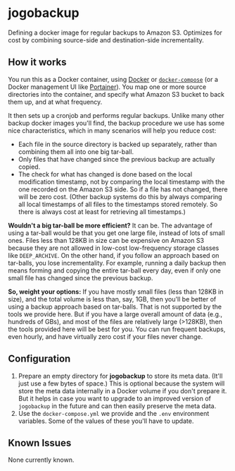 # jogobackup
Defining a docker image for regular backups to Amazon S3. Optimizes
for cost by combining source-side and destination-side incrementality.

## How it works
You run this as a Docker container, using
[Docker](https://docs.docker.com/) or
[`docker-compose`](https://docs.docker.com/compose/) (or a Docker
management UI like [Portainer](https://www.portainer.io/)). You map
one or more source directories into the container, and specify what
Amazon S3 bucket to back them up, and at what frequency.

It then sets up a cronjob and performs regular backups. Unlike many
other backup docker images you'll find, the backup procedure we use
has some nice characteristics, which in many scenarios will help you
reduce cost:

* Each file in the source directory is backed up separately, rather
  than combining them all into one big tar-ball.
* Only files that have changed since the previous backup are actually
  copied.
* The check for what has changed is done based on the local
  modification timestamp, not by comparing the local timestamp with
  the one recorded on the Amazon S3 side. So if a file has not
  changed, there will be zero cost. (Other backup systems do this by
  always comparing all local timestamps of all files to the timestamps
  stored remotely. So there is always cost at least for retrieving all
  timestamps.)

**Wouldn't a big tar-ball be more efficient?** It can be. The
advantage of using a tar-ball would be that you get one large file,
instead of lots of small ones. Files less than 128KB in size can be
expensive on Amazon S3 because they are not allowed in low-cost
low-frequency storage classes like `DEEP_ARCHIVE`. On the other hand,
if you follow an approach based on tar-balls, you lose
incrementality. For example, running a daily backup then means forming
and copying the entire tar-ball every day, even if only one small file
has changed since the previous backup.

**So, weight your options:** If you have mostly small files (less than
128KB in size), and the total volume is less than, say, 1GB, then
you'll be better of using a backup approach based on tar-balls. That
is not supported by the tools we provide here. But if you have a large
overall amount of data (e.g., hundreds of GBs), and most of the files
are relatively large (>128KB), then the tools provided here will be
best for you. You can run frequent backups, even hourly, and have
virtually zero cost if your files never change.

## Configuration

1. Prepare an empty directory for **jogobackup** to store its meta
   data. (It'll just use a few bytes of space.) This is optional
   because the system will store the meta data internally in a Docker
   volume if you don't prepare it. But it helps in case you want to
   upgrade to an improved version of `jogobackup` in the future and
   can then easily preserve the meta data.
1. Use the `docker-compose.yml` we provide and the `.env` environment
   variables. Some of the values of these you'll have to update.

## Known Issues
None currently known.
